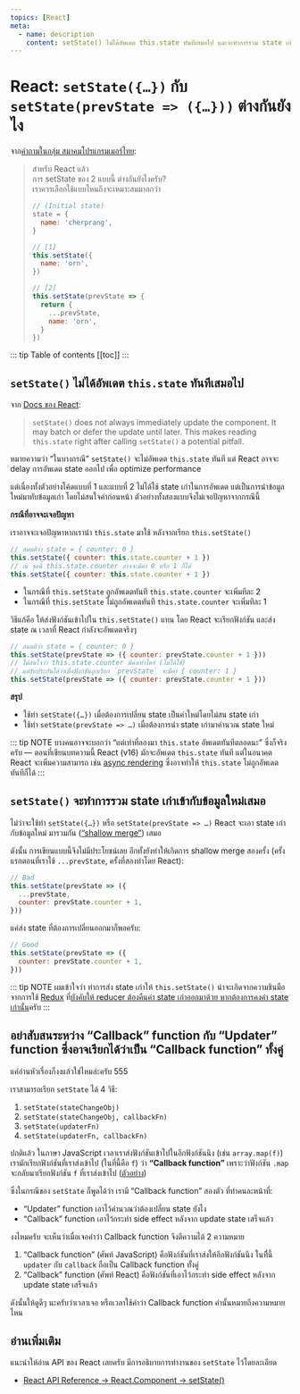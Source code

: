 ```yaml
---
topics: [React]
meta:
  - name: description
    content: setState() ไม่ได้อัพเดต​ this.state ทันทีเสมอไป และจะทำการรวม state เก่าเข้ากับข้อมูลใหม่เสมอ
---
```


# React: `setState({…})` กับ `setState(prevState => ({…}))` ต่างกันยังไง

จาก[คำถามในกลุ่ม สมาคมโปรแกรมเมอร์ไทย](https://www.facebook.com/groups/ThaiPGAssociateSociety/permalink/970201366524466/):

> สำหรับ React แล้ว \
> การ setState ของ 2 แบบนี้ ต่างกันยังไงครับ? \
> เราควรเลือกใช้แบบไหนถึงจะเหมาะสมมากกว่า
>
> ```js {7-9,12-17}
> // (Initial state)
> state = {
>   name: 'cherprang',
> }
>
> // [1]
> this.setState({
>   name: 'orn',
> })
>
> // [2]
> this.setState(prevState => {
>   return {
>     ...prevState,
>     name: 'orn',
>   }
> })
> ```

::: tip Table of contents
[[toc]]
:::

## `setState()` ไม่ได้อัพเดต​ `this.state` ทันทีเสมอไป

จาก [Docs ของ React](https://reactjs.org/docs/react-component.html#setstate):

> `setState()` does not always immediately update the component. It may batch or defer the update until later. This makes reading `this.state` right after calling `setState()` a potential pitfall.

หมายความว่า “ในบางกรณี” `setState()` จะไม่อัพเดต `this.state` ทันที
แต่ React อาจจะ delay การอัพเดต state ออกไป เพื่อ optimize performance

แต่เนื่องทั้งตัวอย่างโค้ดแบบที่ 1 และแบบที่ 2 ไม่ได้ใช้ state เก่าในการอัพเดต แต่เป็นการนำข้อมูลใหม่มาทับข้อมูลเก่า โดยไม่สนใจค่าก่อนหน้า
ตัวอย่างทั้งสองแบบจึงไม่เจอปัญหาจากกรณีนี้

**กรณีที่อาจจะเจอปัญหา**

เราอาจจะเจอปัญหาหากเรานำ `this.state` มาใช้ หลังจากเรียก `this.setState()`

```js
// สมมติว่า state = { counter: 0 }
this.setState({ counter: this.state.counter + 1 })
// ณ จุดนี้ this.state.counter อาจจะมีค่า 0 หรือ 1 ก็ได้
this.setState({ counter: this.state.counter + 1 })
```

- ในกรณีที่ `this.setState` ถูกอัพเดตทันที `this.state.counter` จะเพิ่มทีละ 2
- ในกรณีที่ `this.setState` ไม่ถูกอัพเดตทันที `this.state.counter` จะเพิ่มทีละ 1

วิธีแก้คือ
ให้ส่งฟังก์ชันเข้าไปใน `this.setState()` แทน
โดย React จะเรียกฟังก์ชัน และส่ง state ณ เวลาที่ React กำลังจะอัพเดตจริงๆ

```js
// สมมติว่า state = { counter: 0 }
this.setState(prevState => ({ counter: prevState.counter + 1 }))
// ไม่สนใจว่า this.state.counter มีค่าเท่าไหร่ (ไม่ได้ใช้)
// แต่รับประกันได้ว่าเมื่อฟังก์ชันถูกเรียก `prevState` จะมีค่า { counter: 1 }
this.setState(prevState => ({ counter: prevState.counter + 1 }))
```

**สรุป**

- ใช้ท่า `setState({…})` เมื่อต้องการเปลี่ยน state เป็นค่าใหม่โดยไม่สน state เก่า
- ใช้ท่า `setState(prevState => …)` เมื่อต้องการนำ state เก่ามาคำนวณ state ใหม่

::: tip NOTE
บางคนอาจจะบอกว่า “แต่เท่าที่ลองมา `this.state` อัพเดตทันทีตลอดนะ” ซึ่งก็จริงครับ — ตอนที่เขียนบทความนี้ React (v16) มักจะอัพเดต `this.state` ทันที
แต่ในอนาคต React จะเพิ่มความสามารถ เช่น [async rendering](https://www.youtube.com/watch?v=nLF0n9SACd4) ซึ่งอาจทำให้ `this.state` ไม่ถูกอัพเดตทันทีก็ได้
:::

## `setState()` จะทำการรวม state เก่าเข้ากับข้อมูลใหม่เสมอ

ไม่ว่าจะใช้ท่า `setState({…})` หรือ `setState(prevState => …)`
React จะเอา state เก่า กับข้อมูลใหม่ มารวมกัน ([“shallow merge”](https://developer.mozilla.org/en-US/docs/Web/JavaScript/Reference/Global_Objects/Object/assign)) เสมอ

ดังนั้น การเขียนแบบนี้จึงไม่มีประโยชน์เลย อีกทั้งยังทำให้เกิดการ shallow merge สองครั้ง
(ครั้งแรกตอนที่เราใช้ `...prevState`, ครั้งที่สองทำโดย React):

```js {3}
// Bad
this.setState(prevState => ({
  ...prevState,
  counter: prevState.counter + 1,
}))
```

แค่ส่ง state ที่ต้องการเปลี่ยนออกมาก็พอครับ:

```js
// Good
this.setState(prevState => ({
  counter: prevState.counter + 1,
}))
```

::: tip NOTE
ผมเข้าใจว่า ท่าการส่ง state เก่าให้ `this.setState()` น่าจะเกิดจากความชินมือจากการใช้ [Redux](https://redux.js.org/)
ที่[บังคับให้ reducer ต้องคืนค่า state เก่าออกมาด้วย หากต้องการคงค่า state เก่านั้น](https://redux.js.org/basics/reducers#handling-actions)ครับ
:::

## อย่าสับสนระหว่าง “Callback” function กับ “Updater” function ซึ่งอาจเรียกได้ว่าเป็น “Callback function” ทั้งคู่

แค่อ่านหัวเรื่องก็งงแล้วใช่ไหมล่ะครับ 555

เราสามารถเรียก `setState` ได้ 4 วิธี:

1. `setState(stateChangeObj)`
2. `setState(stateChangeObj, callbackFn)`
3. `setState(updaterFn)`
4. `setState(updaterFn, callbackFn)`

ปกติแล้ว ในภาษา JavaScript เวลาเราส่งฟังก์ชันเข้าไปในอีกฟังก์ชันนึง (เช่น `array.map(f)`)
เรามักเรียกฟังก์ชันที่เราส่งเข้าไป (ในที่นี้คือ `f`) ว่า **“Callback function”**
เพราะว่าฟังก์ชัน `.map` จะกลับมาเรียกฟังก์ชัน `f` ที่เราส่งเข้าไป ([ตัวอย่าง](https://developer.mozilla.org/en-US/docs/Web/JavaScript/Reference/Global_Objects/Array/map))

ซึ่งในกรณีของ `setState` ก็พูดได้ว่า เรามี “Callback function” สองตัว ที่ทำคนละหน้าที่:

- “Updater” function เอาไว้คำนวณว่าต้องเปลี่ยน state ยังไง
- “Callback” function เอาไว้กระทำ side effect หลังจาก update state เสร็จแล้ว

งงไหมครับ
จะเห็นว่าเมื่อเจอคำว่า Callback function จึงตีความได้ 2 ความหมาย

1. “Callback function” (ศัพท์ JavaScript) คือฟังก์ชันที่เราส่งให้อีกฟังก์ชันนึง ในทีี่นี้ `updater` กับ `callback` ถือเป็น Callback function ทั้งคู่
2. “Callback” function (ศัพท์ React) คือฟังก์ชันที่เอาไว้กระทำ side effect หลังจาก update state เสร็จแล้ว

ดังนั้นให้ดูดีๆ นะครับว่าเวลาเจอ หรือเวลาใช้คำว่า Callback function
คำนั้นหมายถึงความหมายไหน

## อ่านเพิ่มเติม

แนะนำให้อ่าน API ของ React เลยครับ
มีการอธิบายการทำงานของ `setState` ไว้โดยละเอียด

- [React API Reference &rarr; React.Component &rarr; setState()](https://reactjs.org/docs/react-component.html#setstate)
